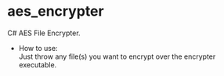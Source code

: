 # aes_encrypter
C# AES File Encrypter.<br>
* How to use:<br>
Just throw any file(s) you want to encrypt over the encrypter executable.

